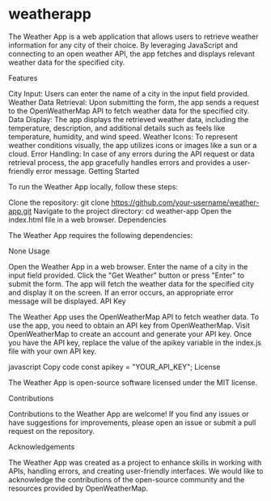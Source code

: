 # weatherapp

The Weather App is a web application that allows users to retrieve weather information for any city of their choice. By leveraging JavaScript and connecting to an open weather API, the app fetches and displays relevant weather data for the specified city.

Features

City Input: Users can enter the name of a city in the input field provided.
Weather Data Retrieval: Upon submitting the form, the app sends a request to the OpenWeatherMap API to fetch weather data for the specified city.
Data Display: The app displays the retrieved weather data, including the temperature, description, and additional details such as feels like temperature, humidity, and wind speed.
Weather Icons: To represent weather conditions visually, the app utilizes icons or images like a sun or a cloud.
Error Handling: In case of any errors during the API request or data retrieval process, the app gracefully handles errors and provides a user-friendly error message.
Getting Started

To run the Weather App locally, follow these steps:

Clone the repository: git clone https://github.com/your-username/weather-app.git
Navigate to the project directory: cd weather-app
Open the index.html file in a web browser.
Dependencies

The Weather App requires the following dependencies:

None
Usage

Open the Weather App in a web browser.
Enter the name of a city in the input field provided.
Click the "Get Weather" button or press "Enter" to submit the form.
The app will fetch the weather data for the specified city and display it on the screen.
If an error occurs, an appropriate error message will be displayed.
API Key

The Weather App uses the OpenWeatherMap API to fetch weather data. To use the app, you need to obtain an API key from OpenWeatherMap. Visit OpenWeatherMap to create an account and generate your API key. Once you have the API key, replace the value of the apikey variable in the index.js file with your own API key.

javascript
Copy code
const apikey = "YOUR_API_KEY";
License

The Weather App is open-source software licensed under the MIT license.

Contributions

Contributions to the Weather App are welcome! If you find any issues or have suggestions for improvements, please open an issue or submit a pull request on the repository.

Acknowledgements

The Weather App was created as a project to enhance skills in working with APIs, handling errors, and creating user-friendly interfaces. We would like to acknowledge the contributions of the open-source community and the resources provided by OpenWeatherMap.
